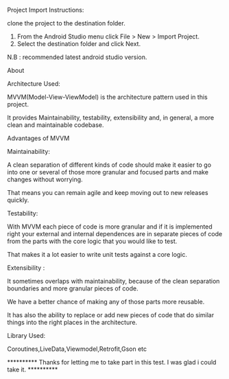 
Project Import Instructions:

  clone the project to the destination folder. 

1. From the Android Studio menu click File > New > Import Project.
2. Select the destination folder and click Next.

N.B : recommended latest android studio version.


About

Architecture Used:

MVVM(Model-View-ViewModel) is the architecture pattern used in this project.

It provides Maintainability, testability, extensibility and, in general, a more clean and maintainable codebase.

Advantages of MVVM

Maintainability:

A clean separation of different kinds of code should make it easier to go into one or several of those more granular and focused parts and make changes without worrying.

That means you can remain agile and keep moving out to new releases quickly.

Testability:

With MVVM each piece of code is more granular and if it is implemented right your external and internal dependences are in separate pieces of code from the parts with the core logic that you would like to test.

That makes it a lot easier to write unit tests against a core logic.


Extensibility :

It sometimes overlaps with maintainability, because of the clean separation boundaries and more granular pieces of code.

We have a better chance of making any of those parts more reusable.

It has also the ability to replace or add new pieces of code that do similar things into the right places in the architecture.

Library Used:

Coroutines,LiveData,Viewmodel,Retrofit,Gson etc





********** Thanks for letting me to take part in this test. I was glad i could take it. **********












